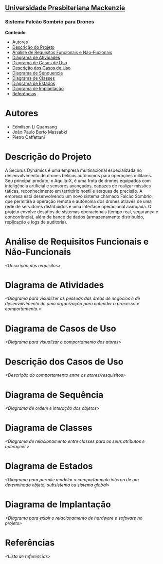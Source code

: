 <h2><a href= "https://www.mackenzie.br">Universidade Presbiteriana Mackenzie</a></h2>
<h3>Sistema Falcão Sombrio para Drones</h3>


**Conteúdo**

- [Autores](#nome-alunos)
- [Descrição do Projeto](#introdução-do-projeto)
- [Análise de Requisitos Funcionais e Não-Fucionais](#descrição-dos-requisitos)
- [Diagrama de Atividades](#diagrama-de-atividades) 
- [Diagrama de Casos de Uso](#diagrama-de-comportamento-atores)
- [Descrição dos Casos de Uso](#descrição-das-funcões)
- [Diagrama de Senquencia](#diagrama-de-ordem-interações)
- [Diagrama de Classes](#diagrama-orientado-objetos)
- [Diagrama de Estados](#diagrama-estrutura-componente)
- [Diagrama de Implantação](#diagrama-de-hardware-software)
- [Referências](#referências)


# Autores

* Edmilson Li Quansang
* João Paulo Berto Massabki
* Pietro Caffettani


# Descrição do Projeto

A Securus Dynamics é uma empresa multinacional especializada no
desenvolvimento de drones bélicos autônomos para operações militares. Seu
principal produto, o Aquila-X, é uma frota de drones equipados com
inteligência artificial e sensores avançados, capazes de realizar missões
táticas, reconhecimento em território hostil e ataques de precisão.
A empresa está desenvolvendo um novo sistema chamado Falcão Sombrio, que
permitirá a operação remota e autônoma dos drones através de uma rede de
servidores distribuídos e uma interface operacional avançada. O projeto
envolve desafios de sistemas operacionais (tempo real, segurança e
concorrência), além de banco de dados (armazenamento distribuído,
replicação e logs de auditoria). 

# Análise de Requisitos Funcionais e Não-Funcionais
*&lt;Descrição dos requisitos&gt;*

# Diagrama de Atividades

*&lt;Diagrama para visualizer as pessoas das áreas de negócios e de desenvolvimento de uma organização para entender o processo e comportamento.&gt;*

# Diagrama de Casos de Uso

*&lt;Diagrama para visualizar o comportamento dos atores&gt;*

# Descrição dos Casos de Uso

*&lt;Descrição do comportamento entre os atores/resquisitos&gt;*

# Diagrama de Sequência

*&lt;Diagrama de ordem e interação dos objetos&gt;*

# Diagrama de Classes

*&lt;Diagrama de relacionamento entre classes para os seus atributos e operações&gt;*

# Diagrama de Estados

*&lt;Diagrama para permite modelar o comportamento interno de um determinado objeto, subsistema ou sistema global&gt;*

# Diagrama de Implantação

*&lt;Diagrama para exibir o relacionamento de hardware e software no projeto&gt;*

# Referências

*&lt;Lista de referências&gt;*
